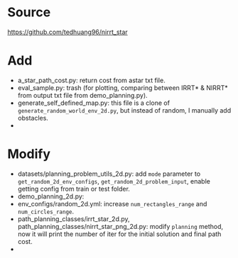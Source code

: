#  Source
https://github.com/tedhuang96/nirrt_star

# Add
-  a_star_path_cost.py: return cost from astar txt file.
-  eval_sample.py: trash (for plotting, comparing between IRRT* & NIRRT* from output txt file from demo_planning.py).
-  generate_self_defined_map.py: this file is a clone of ```generate_random_world_env_2d.py```, but instead of random, I manually add obstacles.
-  

# Modify
-  datasets/planning_problem_utils_2d.py: add ```mode``` parameter to ```get_random_2d_env_configs```, ```get_random_2d_problem_input```, enable getting config from train or test folder.
-  demo_planning_2d.py:
-  env_configs/random_2d.yml: increase ```num_rectangles_range``` and ```num_circles_range```.
-  path_planning_classes/irrt_star_2d.py, path_planning_classes/nirrt_star_png_2d.py: modify ```planning``` method, now it will print the number of iter for the initial solution and final path cost.
-  
